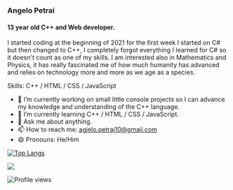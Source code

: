 ### Angelo Petrai
#### 13 year old C++ and Web developer.

I started coding at the beginning of 2021 for the first week I started on C# but then changed to C++, I completely forgot everything I learned for C# so it doesn't count as one of my skills. I am interested also in Mathematics and Physics, it has really fascinated me of how much humanity has advanced and relies on technology more and more as we age as a species. 

Skills: C++ / HTML / CSS / JavaScript

- 🔭 I’m currently working on small little console projects so I can advance my knowledge and understanding of the C++ language. 
- 🌱 I’m currently learning C++ / HTML / CSS / JavaScript. 
- 💬 Ask me about anything. 
- 📫 How to reach me: agjelo.petraj10@gmail.com 
- 😄 Pronouns: He/Him 


[![Top Langs](https://github-readme-stats.vercel.app/api/top-langs/?username=apetrai&theme=dark)](https://github.com/anuraghazra/github-readme-stats)

<img src="https://metrics.lecoq.io/apetrai">

![Profile views](https://gpvc.arturio.dev/apetrai)  

